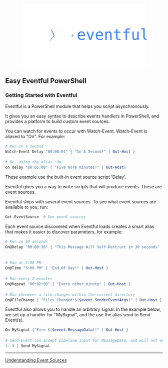 ﻿<div align='center'>
<img src='Assets/Eventful.svg' />
</div>

Easy Eventful PowerShell
----------------

### Getting Started with Eventful


Eventful is a PowerShell module that helps you script asynchronously.

It gives you an easy syntax to describe events handlers in PowerShell, and provides a platform to build custom event sources.

You can watch for events to occur with Watch-Event.
Watch-Event is aliased to "On".  For example:

~~~PowerShell
# Run in a second
Watch-Event Delay "00:00:01" { "In A Second!" | Out-Host }

# Or, using the alias 'On'
on delay "00:05:00" { "Five more minutes!" | Out-Host}
~~~

These example use the built-in event source script 'Delay'.

Eventful gives you a way to write scripts that will produce events.  These are event sources.

Eventful ships with several event sources.  To see what event sources are available to you, run:

~~~PowerShell
Get-EventSource  # See event sources
~~~


Each event source discovered when Eventful loads creates a smart alias that makes it easier to discover parameters, for example:

~~~PowerShell
# Run in 30 seconds
On@Delay "00:00:30" { "This Message Will Self-Destruct in 30 seconds" | Out-Host }


# Run at 5:00 PM
On@Time "5:00 PM" { "End Of Day!" | Out-Host }

# Run every 2 minutes
On@Repeat "00:02:00" { "Every other minute" | Out-Host }

# Run whenever a file changes within the current directory
On@FileChange { "Files Changed:$($event.SenderEventArgs)" | Out-Host } 
~~~


Eventful also allows you to handle an arbitrary signal.
In the example below, we set up a handler for "MySignal", and the use the alias send to Send-Event(s).

~~~PowerShell
On MySignal {"Fire $($event.MessageData)!" | Out-Host }

# Send-Event can accept pipeline input for MessageData, and will not output unless -PassThru is specified.
1..3 | Send MySignal
~~~

---

[Understanding Event Sources](Understanding_Event_Sources.md)
